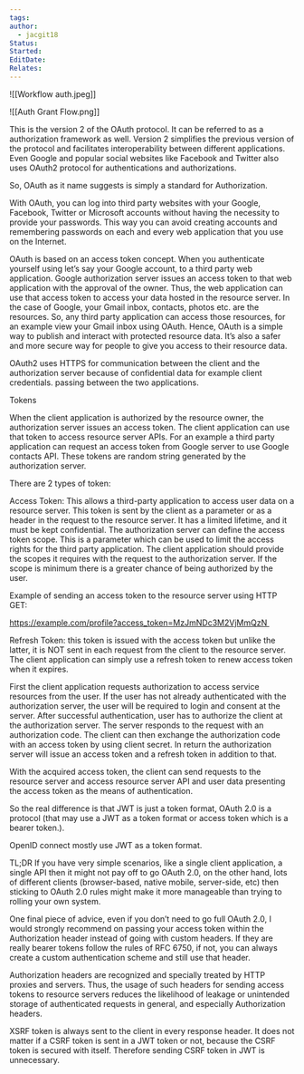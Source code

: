 ```yaml
---
tags: 
author:
  - jacgit18
Status: 
Started: 
EditDate: 
Relates:
---
```

![[Workflow auth.jpeg]]

![[Auth Grant Flow.png]]


This is the version 2 of the OAuth protocol. It can be referred to as a authorization framework as well. Version 2 simplifies the previous version of the protocol and facilitates interoperability between different applications. Even Google and popular social websites like Facebook and Twitter also uses OAuth2 protocol for authentications and authorizations. 

So, OAuth as it name suggests is simply a standard for Authorization. 

With OAuth, you can log into third party websites with your Google, Facebook, Twitter or Microsoft accounts without having the necessity to provide your passwords. This way you can avoid creating accounts and remembering passwords on each and every web application that you use on the Internet. 

OAuth is based on an access token concept. When you authenticate yourself using let’s say your Google account, to a third party web application. Google authorization server issues an access token to that web application with the approval of the owner. Thus, the web application can use that access token to access your data hosted in the resource server. In the case of Google, your Gmail inbox, contacts, photos etc. are the resources. So, any third party application can access those resources, for an example view your Gmail inbox using OAuth. Hence, OAuth is a simple way to publish and interact with protected resource data. It’s also a safer and more secure way for people to give you access to their resource data. 

OAuth2 uses HTTPS for communication between the client and the authorization server because of confidential data for example client credentials. passing between the two applications. 

Tokens 

When the client application is authorized by the resource owner, the authorization server issues an access token. The client application can use that token to access resource server APIs. For an example a third party application can request an access token from Google server to use Google contacts API. These tokens are random string generated by the authorization server. 

There are 2 types of token: 

Access Token: This allows a third-party application to access user data on a resource server. This token is sent by the client as a parameter or as a header in the request to the resource server. It has a limited lifetime, and it must be kept confidential. The authorization server can define the access token scope. This is a parameter which can be used to limit the access rights for the third party application. The client application should provide the scopes it requires with the request to the authorization server. If the scope is minimum there is a greater chance of being authorized by the user. 

Example of sending an access token to the resource server using HTTP GET: 

https://example.com/profile?access_token=MzJmNDc3M2VjMmQzN 

Refresh Token: this token is issued with the access token but unlike the latter, it is NOT sent in each request from the client to the resource server. The client application can simply use a refresh token to renew access token when it expires. 

First the client application requests authorization to access service resources from the user. If the user has not already authenticated with the authorization server, the user will be required to login and consent at the server. After successful authentication, user has to authorize the client at the authorization server. The server responds to the request with an authorization code. The client can then exchange the authorization code with an access token by using client secret. In return the authorization server will issue an access token and a refresh token in addition to that. 

With the acquired access token, the client can send requests to the resource server and access resource server API and user data presenting the access token as the means of authentication. 

So the real difference is that JWT is just a token format, OAuth 2.0 is a protocol (that may use a JWT as a token format or access token which is a bearer token.). 

OpenID connect mostly use JWT as a token format. 

TL;DR If you have very simple scenarios, like a single client application, a single API then it might not pay off to go OAuth 2.0, on the other hand, lots of different clients (browser-based, native mobile, server-side, etc) then sticking to OAuth 2.0 rules might make it more manageable than trying to rolling your own system. 

One final piece of advice, even if you don’t need to go full OAuth 2.0, I would strongly recommend on passing your access token within the Authorization header instead of going with custom headers. If they are really bearer tokens follow the rules of RFC 6750, if not, you can always create a custom authentication scheme and still use that header. 

Authorization headers are recognized and specially treated by HTTP proxies and servers. Thus, the usage of such headers for sending access tokens to resource servers reduces the likelihood of leakage or unintended storage of authenticated requests in general, and especially Authorization headers. 

XSRF token is always sent to the client in every response header. It does not matter if a CSRF token is sent in a JWT token or not, because the CSRF token is secured with itself. Therefore sending CSRF token in JWT is unnecessary.